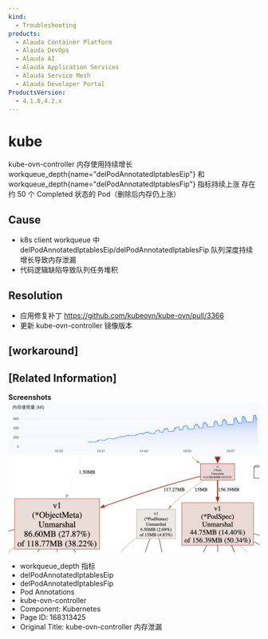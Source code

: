 ```yaml
---
kind:
  - Troubleshooting
products:
  - Alauda Container Platform
  - Alauda DevOps
  - Alauda AI
  - Alauda Application Services
  - Alauda Service Mesh
  - Alauda Developer Portal
ProductsVersion:
  - 4.1.0,4.2.x
---
```

<!-- A type of document that involves encountering a fault, diagnosing it, performing root cause analysis, and providing solutions. -->

# kube

kube-ovn-controller 内存使用持续增长 workqueue_depth{name="delPodAnnotatedIptablesEip"} 和 workqueue_depth{name="delPodAnnotatedIptablesFip"} 指标持续上涨 存在约 50 个 Completed 状态的 Pod（删除后内存仍上涨）

## Cause
- k8s client workqueue 中 delPodAnnotatedIptablesEip/delPodAnnotatedIptablesFip 队列深度持续增长导致内存泄漏
- 代码逻辑缺陷导致队列任务堆积

## Resolution
- 应用修复补丁 <https://github.com/kubeovn/kube-ovn/pull/3366>
- 更新 kube-ovn-controller 镜像版本

## [workaround]

## [Related Information]
**Screenshots**
![](assets/kube-ovn-controller-nei-cun-xie-lou/161886_image-2023-11-01-20-30-34-837_1.png)
![](assets/kube-ovn-controller-nei-cun-xie-lou/161888_image-2023-11-01-20-31-38-989_1.png)
- workqueue_depth 指标
- delPodAnnotatedIptablesEip
- delPodAnnotatedIptablesFip
- Pod Annotations
- kube-ovn-controller
- Component: Kubernetes
- Page ID: 168313425
- Original Title: kube-ovn-controller 内存泄漏
